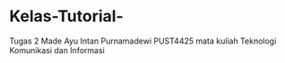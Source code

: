 # Kelas-Tutorial-
Tugas 2 Made Ayu Intan Purnamadewi PUST4425 mata kuliah Teknologi Komunikasi dan Informasi

